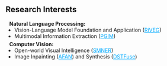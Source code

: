 ## Research Interests

<h4 style="margin:0 10px 0;">Natural Language Processing:</h4>

<ul style="margin:0 0 5px;">
  <li>Vision-Language Model Foundation and Application (<a href="https://arxiv.org/pdf/2402.09989" style="color:#00aaff">RiVEG</a>)</li>
  <li>Multimodal Information Extraction (<a href="https://arxiv.org/pdf/2305.12212" style="color:#00aaff">PGIM</a>)</li>
</ul>

<h4 style="margin:0 10px 0;">Computer Vision:</h4>

<ul style="margin:0 0 5px;">
  <li>Open-world Visual Intelligence (<a href="https://arxiv.org/pdf/2406.07268" style="color:#00aaff">SMNER</a>)</li>
  <li>Image Inpainting (<a href="https://jinyuanli0012.github.io/" style="color:#00aaff">AFAN</a>) and Synthesis (<a href="https://jinyuanli0012.github.io/" style="color:#00aaff">DSTFuse</a>)</li>
</ul>
